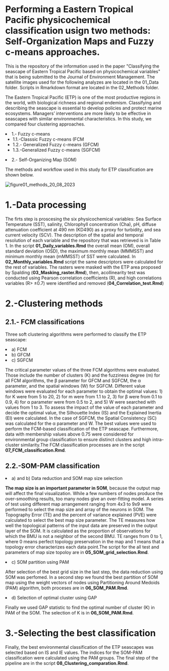 # Performing a Eastern Tropical Pacific  physicochemical classification usign two methods: Self-Organization Maps and Fuzzy c-means approaches.  
<p>This is the repository of the information used in the paper "Classifying the seascape of Eastern Tropical Pacific based on physicochemical variables" that is being submitted to the Journal of Environment Management. The satellite images used for the following analyzes are located in the 01_Data folder. Scripts in Rmarkdown format are located in the 02_Methods folder.</p>

The Eastern Tropical Pacific (ETP) is one of the most productive regions in the world, with biological richness and regional endemism. Classifying and describing the seascape is essential to develop policies and protect marine ecosystems. Managers’ interventions
are more likely to be effective in seascapes with similar environmental characteristics. In this study, we compared four clustering approaches. 


  <li> 1.- Fuzzy c-means
  <ul>
  		<li>1.1.-Classsic Fuzzy c-means (FCM </li>
  		<li>1.2.- Generalized Fuzzy c-means (GFCM) </li>
  		<li>1.3.-Generalized Fuzzy c-means (SGFCM) </li>
    </ul>
  </li>
  <li> 2.- Self-Organizing Map  (SOM)</li>
  
<P>The methods and workflow used in this study for ETP classification are shown below.</p>

![figure01_methods_20_08_2023](https://github.com/EBDuran/SOM_and_FCM_ETP_classification/assets/113937473/3ff85ed5-b6d4-402a-975a-26a9fe68e0f3)

# 1.-Data processing
The firts step is proscesing the six
physicochemical variables: Sea Surface Temperature (SST), salinity, Chlorophyll concentration (Cha), pH, diffuse attenuation coefficient at 490 nm (KD490) as a proxy for turbidity, and sea current velocity (SCV). The description of the spatial and temporal resolution of each variable and the repository
that was retrieved is in Table 1. In the script **01_Daily_variables.Rmd** the overall mean (OM), overall standard deviation (OSD), the maximum monthly mean (MMMSST) and minimum monthly mean (mMMSST) of SST were calculated.  In **02_Monthly_variables.Rmd** script the same descriptors were calculated for the rest of variables. The rasters were masked with the ETP area  proposed by Spalding (**03_Masking_raster.Rmd**), then, acollinearity test was conducted using Pearson correlation coefficients (R), and high correlations variables (R> ±0.7) were identified and removed  (**04_Correlation_test.Rmd**)

# 2.-Clustering methods 
## 2.1.- FCM classifications 
Three soft clustering algorithms were performed to classify the ETP seascape:
<li>a) FCM</li>
<li>b) GFCM</li>
<li>c) SGFCM</li>

The critical parameter values of the three FCM algorithms were evaluated. Those include the number of clusters (K) and the fuzziness degree (m) for all FCM algorithms, the β parameter for GFCM and SGFCM, the α parameter, and the spatial windows (W) for SGFCM. Different value windows were evaluated for each parameter to obtain the optimal values: 1) for K were from 5 to 20, 2) for m were from 1.1 to 2, 3) for β were from 0.1 to 0.9, 4) for α parameter were from 0.5 to 2, and 5) W were searched with values from 1 to 3. To assess the impact of the value of each parameter and decide the optimal value, the Silhouette Index (IS) and the Explained Inertia (EI) were calculated. In the case of SGFCM, the Spatial Consistency (SC) was calculated for the α parameter and W. The best values were used to perform the FCM-based classification of the ETP seascape. Furthermore, data with membership values above 0.75 were considered for environmental group classification to ensure distinct clusters and high intra-cluster similarity.The FCM classification processes are in the script **07_FCM_classification.Rmd**.

## 2.2.-SOM-PAM classification

<li> a) and b) Data reduction and  SOM map size selection </li>

**The map size is an important parameter in SOM**, because the output map will affect the final visualization. While a few numbers of nodes produce the over-smoothing results, too many nodes give an over-fitting model. A series of test using different map arrangement ranging from 4x3 to 9x9 were performed to select the map size and array of the neurons in SOM. 
The Topography Error (TE) and the percent of variance explained (PVE) were calculated to select the best map size parameter. The TE measures how well the topological patterns of the input data are preserved in the output layer of the SOM. It is calculated as the proportion of observations for which the BMU is not a neighbor of the second BMU. TE ranges from 0 to 1, where 0 means perfect topology preservation in the map and 1 means that a topology error characterizes each data point.The script for the all test and parameters of map size topoloy  are in **05_SOM_grid_selection.Rmd**.

<li> c) SOM partition using PAM </li>

After selection of the best grid size in the last step, the data reduction using SOM was perfomed. In a second step we found the best partition of SOM map using the weight vectors of nodes using Partitioning Around Medoids (PAM) algorithm, both proceses are in **06_SOM_PAM.Rmd**.

<li> d) Selection of optimal cluster using GAP </li>

Finally we used GAP statistic to find the optimal number
of  cluster (K) in PAM of the SOM. The selection of K is in **06_SOM_PAM.Rmd**.

# 3.-Selecting the best classification
Finally, the best environmental classification of the ETP seascapes was selected based on IS and IE values. The indices for the SOM-PAM classification were calculated using the PAM groups. The final step of the pipeline are in the script **08_Clustering_comparation.Rmd**.
